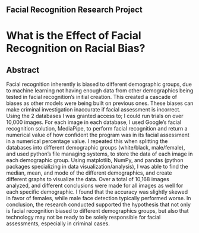 ## Facial Recognition Research Project
# What is the Effect of Facial Recognition on Racial Bias?

## Abstract

Facial recognition inherently is biased to different demographic groups, due to machine learning not having enough data from other demographics being tested in facial recognition’s initial creation. This created a cascade of biases as other models were being built on previous ones. These biases can make criminal investigation inaccurate if facial assessment is incorrect.
Using the 2 databases I was granted access to; I could run trials on over 10,000 images. For each image in each database, I used Google’s facial recognition solution, MediaPipe, to perform facial recognition and return a numerical value of how confident the program was in its facial assessment in a numerical percentage value. I repeated this when splitting the databases into different demographic groups (white/black, male/female), and used python’s file managing systems, to store the data of each image in each demographic group.
Using matplotlib, NumPy, and pandas (python packages specializing in data visualization/analysis), I was able to find the median, mean, and mode of the different demographics, and create different graphs to visualize the data. 
Over a total of 10,168 images analyzed, and different conclusions were made for all images as well for each specific demographic. I found that the accuracy was slightly skewed in favor of females, while male face detection typically performed worse. 
In conclusion, the research conducted supported the hypothesis that not only is facial recognition biased to different demographics groups, but also that technology may not be ready to be solely responsible for facial assessments, especially in criminal cases. 

